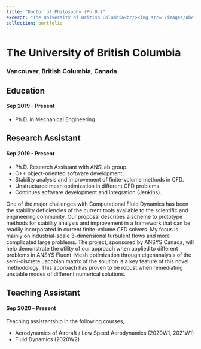 ```yaml
---
title: "Doctor of Philosophy (Ph.D.)"
excerpt: "The University of British Columbia<br/><img src='/images/ubc-logo.png'>"
collection: portfolio
---
```


# The University of British Columbia
### Vancouver, British Columbia, Canada

## Education
#### Sep 2019 – Present

- Ph.D. in Mechanical Engineering

## Research Assistant
#### Sep 2019 - Present

- Ph.D. Research Assistant with ANSLab group.
- C++ object-oriented software development.
- Stability analysis and improvement of finite-volume methods in CFD.
- Unstructured mesh optimization in different CFD problems.
- Continues software development and integration (Jenkins).

One of the major challenges with Computational Fluid Dynamics has been the stability deficiencies of the current tools available to the scientific and engineering community. Our proposal describes a scheme to prototype methods for stability analysis and improvement in a framework that can be readily incorporated in current finite-volume CFD solvers. My focus is mainly on industrial-scale 3-dimensional turbulent flows and more complicated large problems. The project, sponsored by ANSYS Canada, will help demonstrate the utility of our approach when applied to different problems in ANSYS Fluent. Mesh optimization through eigenanalysis of the semi-discrete Jacobian matrix of the solution is a key feature of this novel methodology. This approach has proven to be robust when remediating unstable modes of different numerical solutions.

## Teaching Assistant
#### Sep 2020 – Present

Teaching assistantship in the following courses,
- Aerodynamics of Aircraft / Low Speed Aerodynamics (2020W1, 2021W1)
- Fluid Dynamics (2020W2)

